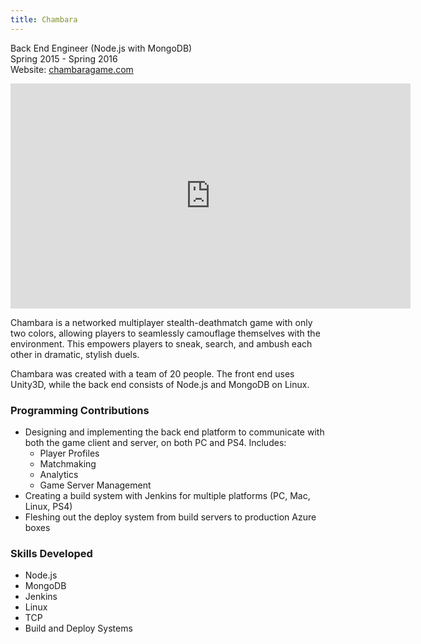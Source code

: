 ```yaml
---
title: Chambara
---
```


Back End Engineer (Node.js with MongoDB)
<br/>
Spring 2015 - Spring 2016
<br/>
Website: [chambaragame.com](http://chambaragame.com/)

<iframe src="https://www.youtube.com/embed/YqIwrOV-ZnU" width="640" height="360" frameborder="0" allowfullscreen></iframe>

Chambara is a networked multiplayer stealth-deathmatch game with only two colors, allowing players to seamlessly camouflage themselves with the environment. This empowers players to sneak, search, and ambush each other in dramatic, stylish duels.

Chambara was created with a team of 20 people. The front end uses Unity3D, while the back end consists of Node.js and MongoDB on Linux.

### Programming Contributions

- Designing and implementing the back end platform to communicate with both the game client and server, on both PC and PS4. Includes:
  - Player Profiles
  - Matchmaking
  - Analytics
  - Game Server Management
- Creating a build system with Jenkins for multiple platforms (PC, Mac, Linux, PS4)
- Fleshing out the deploy system from build servers to production Azure boxes

### Skills Developed

- Node.js
- MongoDB
- Jenkins
- Linux
- TCP
- Build and Deploy Systems
